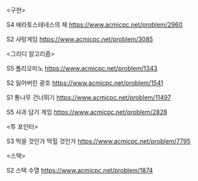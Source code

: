 
<구현>

S4 에라토스테네스의 체 https://www.acmicpc.net/problem/2960

S2 사탕게임 https://www.acmicpc.net/problem/3085


<그리디 알고리즘>


S5 폴리오미노  https://www.acmicpc.net/problem/1343

S2 잃어버린 괄호  https://www.acmicpc.net/problem/1541

S1 통나무 건너뛰기  https://www.acmicpc.net/problem/11497

S5 사과 담기 게임 https://www.acmicpc.net/problem/2828


<투 포인터>


S3 먹을 것인가 먹힐 것인가  https://www.acmicpc.net/problem/7795


<스택>

S2 스택 수열 https://www.acmicpc.net/problem/1874
